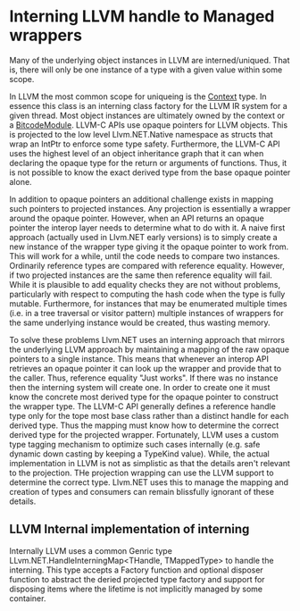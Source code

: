 # Interning LLVM handle to Managed wrappers
Many of the underlying object instances in LLVM are interned/uniqued. That is,
there will only be one instance of a type with a given value within some scope.

In LLVM the most common scope for uniqueing is the [Context](xref:Llvm.NET.Context) type.
In essence this class is an interning class factory for the LLVM IR system for a given
thread. Most object instances are ultimately owned by the context or a 
[BitcodeModule](xref:Llvm.NET.BitcodeModule). LLVM-C APIs use opaque pointers for LLVM
objects. This is projected to the low level Llvm.NET.Native namespace as structs that wrap
an IntPtr to enforce some type safety. Furthermore, the LLVM-C API uses the highest level
of an object inheritance graph that it can when declaring the opaque type for the return
or arguments of functions. Thus, it is not possible to know the exact derived type from
the base opaque pointer alone.

In addition to opaque pointers an additional challenge exists in mapping such pointers
to projected instances. Any projection is essentially a wrapper around the opaque
pointer. However, when an API returns an opaque pointer the interop layer needs to
determine what to do with it. A naive first approach (actually used in Llvm.NET early
 versions) is to simply create a new instance of the wrapper type giving it the
opaque pointer to work from. This will work for a while, until the code needs to compare
two instances. Ordinarily reference types are compared with reference equality. However,
if two projected instances are the same then reference equality will fail. While it is
plausible to add equality checks they are not without problems, particularly with respect
to computing the hash code when the type is fully mutable. Furthermore, for instances that
may be enumerated multiple times (i.e. in a tree traversal or visitor pattern) multiple
instances of wrappers for the same underlying instance would be created, thus wasting memory.

To solve these problems Llvm.NET uses an interning approach that mirrors the underlying LLVM
approach by maintaining a mapping of the raw opaque pointers to a single instance. This means
that whenever an interop API retrieves an opaque pointer it can look up the wrapper and provide
that to the caller. Thus, reference equality "Just works". If there was no instance then the
interning system will create one. In order to create one it must know the concrete most derived
type for the opaque pointer to construct the wrapper type. The LLVM-C API generally defines a
reference handle type only for the tope most base class rather than a distinct handle for each
derived type. Thus the mapping must know how to determine the correct derived type for the
projected wrapper. Fortunately, LLVM uses a custom type tagging mechanism to optimize such cases
internally (e.g. safe dynamic down casting by keeping a TypeKind value). While, the actual
implementation in LLVM is not as simplistic as that the details aren't relevant to the projection.
THe projection wrapping can use the LLVM support to determine the correct type. Llvm.NET uses
this to manage the mapping and creation of types and consumers can remain blissfully ignorant
of these details.

## LLVM Internal implementation of interning
Internally LLVM uses a common Genric type LLvm.NET.HandleInterningMap<THandle, TMappedType> to
handle the interning. This type accepts a Factory function and optional disposer function to
abstract the deried projected type factory and support for disposing items where the lifetime
is not implicitly managed by some container. 
